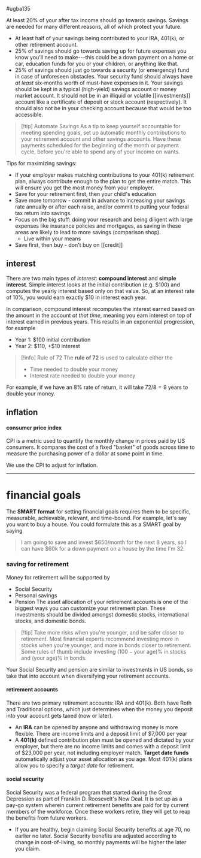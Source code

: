 #ugba135 

At least 20% of your after tax income should go towards savings. Savings are needed for many different reasons, all of which protect your future.
- At least half of your savings being contributed to your IRA, 401(k), or other retirement account.
- 25% of savings should go towards saving up for future expenses you know you'll need to make---this could be a down payment on a home or car, education funds for you or your children, or anything like that.
- 25% of savings should just go towards a security (or emergency) fund in case of unforeseen obstacles. Your security fund should always have *at least* six-months worth of must-have expenses in it.
Your savings should be kept in a typical (high-yield) savings account or money market account. It should not be in an illiquid or volatile [[investments]] account like a certificate of deposit or stock account (respectively). It should also not be in your checking account because that would be too accessible.

>[!tip] Automate Savings
>As a tip to keep yourself accountable for meeting spending goals, set up automatic monthly contributions to your retirement account and other savings accounts. Have these payments scheduled for the beginning of the month or payment cycle, before you're able to spend any of your income on wants.


Tips for maximizing savings:
- If your employer makes matching contributions to your 401(k) retirement plan, always contribute enough to the plan to get the entire match. This will ensure you get the most money from your employer.
- Save for your retirement first, then your child's education
- Save more tomorrow - commit in advance to increasing your savings rate annually or after each raise, and/or commit to putting your federal tax return into savings.
- Focus on the big stuff: doing your research and being diligent with large expenses like insurance policies and mortgages, as saving in these areas are likely to lead to more savings (comparison shop).
	- Live within your means
- Save first, then buy - don't buy on [[credit]]

## interest
There are two main types of *interest*: **compound interest** and **simple interest**. Simple interest looks at the initial contribution (e.g. $\$100$) and computes the yearly interest based only on that value. So, at an interest rate of $10\%$, you would earn exactly $\$10$ in interest each year. 

In comparison, compound interest recomputes the interest earned based on the amount in the account *at that time*, meaning you earn interest on top of interest earned in previous years. This results in an exponential progression, for example
- Year 1: $\$100$ initial contribution
- Year 2: $\$110$, $+\$10$ interest

>[!info] Rule of 72
>The **rule of 72** is used to calculate either the
>- Time needed to double your money
>  - Interest rate needed to double your money
>   
For example, if we have an $8\%$ rate of return, it will take $72 / 8 = 9$ years to double your money.


## inflation

#### consumer price index
CPI is a metric used to quantify the monthly change in prices paid by US consumers. It compares the cost of a fixed "basket" of goods across time to measure the purchasing power of a dollar at some point in time.

We use the CPI to adjust for inflation.


---
# financial goals

The **SMART format** for setting financial goals requires them to be specific, measurable, achievable, relevant, and time-bound. For example, let's say you want to buy a house. You could formulate this as a SMART goal by saying

> I am going to save and invest $650/month for the next 8 years, so I can have $60k for a down payment on a house by the time I'm 32.

### saving for retirement
Money for retirement will be supported by
- Social Security
- Personal savings
- Pension
The asset allocation of your retirement accounts is one of the biggest ways you can customize your retirement plan. These investments should be divided amongst domestic stocks, international stocks, and domestic bonds.

>[!tip] Take more risks when you're younger, and be safer closer to retirement.
>Most financial experts recommend investing more in stocks when you're younger, and more in bonds closer to retirement. Some rules of thumb include investing $(100 - \text{your age})$% in stocks and $(\text{your age})$% in bonds.

Your Social Security and pension are similar to investments in US bonds, so take that into account when diversifying your retirement accounts.
#### retirement accounts
There are two primary retirement accounts: IRA and 401(k). Both have Roth and Traditional options, which just determines when the money you deposit into your account gets taxed (now or later).
- An **IRA** can be opened by anyone and withdrawing money is more flexible. There are income limits and a deposit limit of $7,000 per year
- A **401(k)** defined contribution plan must be opened and dictated by your employer, but there are no income limits and comes with a deposit limit of $23,000 per year, not including employer match.
**Target date funds** automatically adjust your asset allocation as you age. Most 401(k)
 plans allow you to specify a *target date* for retirement.
#### social security
Social Security was a federal program that started during the Great Depression as part of Franklin D. Roosevelt's New Deal. It is set up as a pay-go system wherein current retirement benefits are paid for by current members of the workforce. Once these workers retire, they will get to reap the benefits from future workers.
- If you are healthy, begin claiming Social Security benefits at age 70, no earlier no later. Social Security benefits are adjusted according to change in cost-of-living, so monthly payments will be higher the later you claim.

